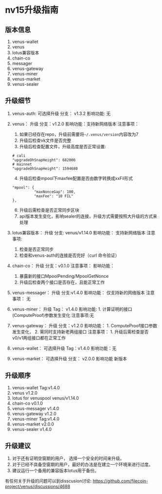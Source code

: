 # nv15升级指南

## 版本信息


1. venus-wallet
2. venus
3. lotus兼容版本
4. chain-co
5. messager
6. venus-gateway
7. venus-miner
8. venus-market
9. venus-sealer


## 升级细节
1. venus-auth: 可选择升级
    分支： v1.3.2
    影响功能: 无
2. venus： 升级
    分支：v1.2.0
    影响功能：支持新网络版本
    注意事项：    
      1. 如果已经存在repo，升级前需要将`~/.venus/version`内容改为7
      2. 升级后检查vk文件是否完整
      3. 升级后检查配置文件，升级高度是否正常设置: 
      ```
      # cali
      "upgradeOhSnapHeight": 682006
      # mainnet
      "upgradeOhSnapHeight": 1594680
      ```
      4. 升级后检查mpool下maxfee配置是否由数字转换成xxFil形式
      ```
      "mpool": {
                "maxNonceGap": 100,
                "maxFee": "10 FIL"
      },
      ```
      6. 升级后需检查是否正常同步区块
      7. api版本发生变化，影响sealer的连接，升级方式需要按照大升级的方式来处理

3. lotus兼容版本： 升级
    分支: venus/v1.14.0
    影响功能： 支持新网络版本
    注意事项:
      1. 检查是否正常同步
      2. 检查和venus-auth的连接是否完好（curl 命令验证）

4. chain-co： 升级
    分支：v0.1.0
    注意事项：
    影响功能：
      1. 暴露新的接口MpoolPending/MpoolGetNonce
      2. 升级后检查两个接口是否存在，且能正常工作

5. venus-messager： 升级
    分支:v1.4.0
    影响功能： 仅支持新的网络版本
    注意事项： 无

6. venus-miner： 升级
    Tag： v1.4.0
    影响功能:
       1. 计算证明的接口(ComputeProof)参数发生变化
    注意事项:无

7. venus-gateway： 升级
    分支：v1.2.0
    影响功能：
       1. ComputeProof接口参数发生变化，
       2. 需同时支持新老两组接口
    注意事项：
       1. 升级后需检查是否v0/v1两组接口都在正常工作

8. venus-wallet： 可选择升级
    Tag：v1.4.0
    影响功能：无

9. venus-market： 可选择升级
    分支： v2.0.0
    影响功能  新版本
## 升级顺序

1. venus-wallet Tag:v1.4.0
2. venus v1.2.0
3. lotus for venuspool venus/v1.14.0
4. chain-co v0.1.0
5. venus-messager v1.4.0
6. venus-gateway v1.2.0
7. venus-miner Tag:v1.4.0
8. venus-market v2.0.0
9. venus-sealer v1.4.0

## 升级建议

1. 对于还有证明空窗期的用户， 选择一个安全的时间来升级。
2. 对于已经不具备空窗期的用户，最好的办法是在建立一个环境来进行过度。
3. 建议运行一个备用的兼容版本lotus用于备份。



有任何关于升级的问题可以到disscusion讨论: https://github.com/filecoin-project/venus/discussions/4688
